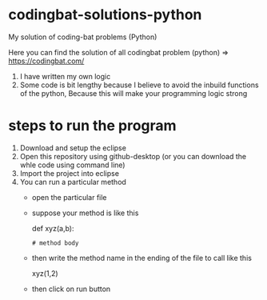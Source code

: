 # codingbat-solutions-python
My solution of coding-bat problems (Python)

Here you can find the solution of all codingbat problem (python) => https://codingbat.com/

1. I have written my own logic
2. Some code is bit lengthy because I believe to avoid the inbuild functions of the python, Because this will make your programming logic strong

# steps to run the program 
1. Download and setup the eclipse
2. Open this repository using github-desktop (or you can download the whle code using command line)
3. Import the project into eclipse
4. You can run a particular method
      - open the particular file
      - suppose your method is like this
      
          def xyz(a,b):
            
            # method body
      - then write the method name in the ending of the file to call like this
  
          xyz(1,2)
      - then click on run button
